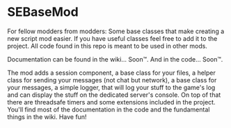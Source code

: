 # SEBaseMod

For fellow modders from modders: Some base classes that make creating a new script mod easier. 
If you have useful classes feel free to add it to the project.
All code found in this repo is meant to be used in other mods.

Documentation can be found in the wiki... Soon:tm:. And in the code... Soon:tm:.

The mod adds a session component, a base class for your files, a helper class for sending your messages (not chat but network), a base class for your messages, a simple logger, that will log your stuff to the game's log and can display the stuff on the dedicated server's console. On top of that there are threadsafe timers and some extensions included in the project. You'll find most of the documentation in the code and the fundamental things in the wiki. Have fun!
